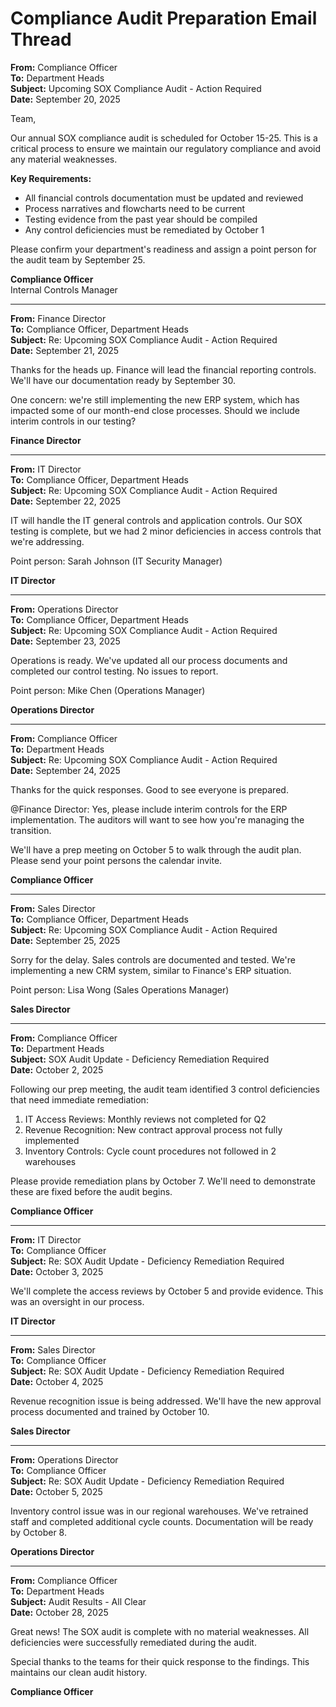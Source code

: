 # Compliance Audit Preparation Email Thread

**From:** Compliance Officer  
**To:** Department Heads  
**Subject:** Upcoming SOX Compliance Audit - Action Required  
**Date:** September 20, 2025  

Team,

Our annual SOX compliance audit is scheduled for October 15-25. This is a critical process to ensure we maintain our regulatory compliance and avoid any material weaknesses.

**Key Requirements:**
- All financial controls documentation must be updated and reviewed
- Process narratives and flowcharts need to be current
- Testing evidence from the past year should be compiled
- Any control deficiencies must be remediated by October 1

Please confirm your department's readiness and assign a point person for the audit team by September 25.

**Compliance Officer**  
Internal Controls Manager  

---

**From:** Finance Director  
**To:** Compliance Officer, Department Heads  
**Subject:** Re: Upcoming SOX Compliance Audit - Action Required  
**Date:** September 21, 2025  

Thanks for the heads up. Finance will lead the financial reporting controls. We'll have our documentation ready by September 30.

One concern: we're still implementing the new ERP system, which has impacted some of our month-end close processes. Should we include interim controls in our testing?

**Finance Director**  

---

**From:** IT Director  
**To:** Compliance Officer, Department Heads  
**Subject:** Re: Upcoming SOX Compliance Audit - Action Required  
**Date:** September 22, 2025  

IT will handle the IT general controls and application controls. Our SOX testing is complete, but we had 2 minor deficiencies in access controls that we're addressing.

Point person: Sarah Johnson (IT Security Manager)

**IT Director**  

---

**From:** Operations Director  
**To:** Compliance Officer, Department Heads  
**Subject:** Re: Upcoming SOX Compliance Audit - Action Required  
**Date:** September 23, 2025  

Operations is ready. We've updated all our process documents and completed our control testing. No issues to report.

Point person: Mike Chen (Operations Manager)

**Operations Director**  

---

**From:** Compliance Officer  
**To:** Department Heads  
**Subject:** Re: Upcoming SOX Compliance Audit - Action Required  
**Date:** September 24, 2025  

Thanks for the quick responses. Good to see everyone is prepared.

@Finance Director: Yes, please include interim controls for the ERP implementation. The auditors will want to see how you're managing the transition.

We'll have a prep meeting on October 5 to walk through the audit plan. Please send your point persons the calendar invite.

**Compliance Officer**  

---

**From:** Sales Director  
**To:** Compliance Officer, Department Heads  
**Subject:** Re: Upcoming SOX Compliance Audit - Action Required  
**Date:** September 25, 2025  

Sorry for the delay. Sales controls are documented and tested. We're implementing a new CRM system, similar to Finance's ERP situation.

Point person: Lisa Wong (Sales Operations Manager)

**Sales Director**  

---

**From:** Compliance Officer  
**To:** Department Heads  
**Subject:** SOX Audit Update - Deficiency Remediation Required  
**Date:** October 2, 2025  

Following our prep meeting, the audit team identified 3 control deficiencies that need immediate remediation:

1. IT Access Reviews: Monthly reviews not completed for Q2
2. Revenue Recognition: New contract approval process not fully implemented
3. Inventory Controls: Cycle count procedures not followed in 2 warehouses

Please provide remediation plans by October 7. We'll need to demonstrate these are fixed before the audit begins.

**Compliance Officer**  

---

**From:** IT Director  
**To:** Compliance Officer  
**Subject:** Re: SOX Audit Update - Deficiency Remediation Required  
**Date:** October 3, 2025  

We'll complete the access reviews by October 5 and provide evidence. This was an oversight in our process.

**IT Director**  

---

**From:** Sales Director  
**To:** Compliance Officer  
**Subject:** Re: SOX Audit Update - Deficiency Remediation Required  
**Date:** October 4, 2025  

Revenue recognition issue is being addressed. We'll have the new approval process documented and trained by October 10.

**Sales Director**  

---

**From:** Operations Director  
**To:** Compliance Officer  
**Subject:** Re: SOX Audit Update - Deficiency Remediation Required  
**Date:** October 5, 2025  

Inventory control issue was in our regional warehouses. We've retrained staff and completed additional cycle counts. Documentation will be ready by October 8.

**Operations Director**  

---

**From:** Compliance Officer  
**To:** Department Heads  
**Subject:** Audit Results - All Clear  
**Date:** October 28, 2025  

Great news! The SOX audit is complete with no material weaknesses. All deficiencies were successfully remediated during the audit.

Special thanks to the teams for their quick response to the findings. This maintains our clean audit history.

**Compliance Officer**